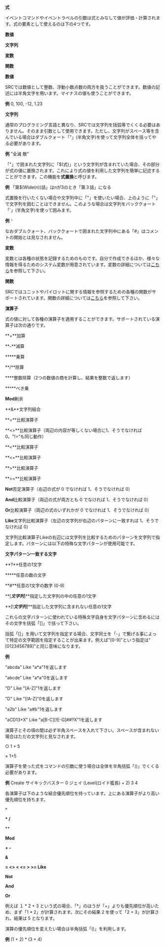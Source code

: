 **式**

イベントコマンドやイベントラベルの引数は式とみなして値が評価・計算されます。式の要素として使えるのは下の4つです。

**数値**

**文字列**

**変数**

**関数**

**数値**

SRCでは数値として整数、浮動小数点数の両方を扱うことができます。数値の記述には半角文字を用います。マイナスの値も使うことができます。

**例** 0, 100, -12, 1.23

**文字列**

通常のプログラミング言語と異なり、SRCでは文字列を括弧等でくくる必要はありません。そのまま引数として使用できます。ただし、文字列がスペース等を含んでいる場合はダブルクォート「"」(半角文字)を使って文字列全体を括ってやる必要があります。

**例** "全滅 敵"

「"」で囲まれた文字列に「$(式)」という文字列が含まれていた場合、その部分が式の値に置換されます。これにより式の値を利用した文字列を簡単に記述することができます。この機能を**式置換**と呼びます。

**例** 「第$(Wide(n))話」はnが3のとき「第３話」になる

式置換を行いたくない場合や文字列中に「"」を使いたい場合、上のように「"」で文字列を囲むことはできません。このような場合は文字列をバッククォート「`」(半角文字)を使って囲みます。

**例** `"`

なおダブルクォート、バッククォートで囲まれた文字列中にある「#」はコメントの開始とは見なされません。

**変数**

変数とは各種の状態を記録するためのものです。自分で作成できるほか、様々な情報を得るためのシステム変数が用意されています。変数の詳細については[こちら](変数.md)を参照して下さい。

**関数**

SRCではユニットやパイロットに関する情報を参照するための各種の関数がサポートされています。関数の詳細については[こちら](関数.md)を参照して下さい。

**演算子**

式の値に対して各種の演算子を適用することができます。サポートされている演算子は次の通りです。

**+**加算

**-**減算

**\***乗算

**/**除算

**\**整数除算（2つの数値の商を計算し、結果を整数で返します）

**^**べき乗

**Mod**剰余

**&**文字列結合

**=**比較演算子

**&lt;&gt;**比較演算子（両辺の内容が等しくない場合に1、そうでなければ0。"!="も同じ動作）

**&lt;**比較演算子

**&lt;=**比較演算子

**&gt;**比較演算子

**&gt;=**比較演算子

**Not**否定演算子（右辺の式が 0 でなければ 1、そうでなければ 0）

**And**比較演算子（両辺の式が両方とも 0 でなければ 1、そうでなければ 0）

**Or**比較演算子（両辺の式のいずれかが 0 でなければ 1、そうでなければ 0）

**Like**文字列比較演算子（左辺の文字列が右辺のパターンに一致すれば 1、そうでなければ 0）

文字列比較演算子Likeの右辺には文字列を比較するためのパターンを文字列で指定します。パターンには以下の特殊な文字パターンが使用可能です。

**文字パターン一致する文字**

**?**任意の1文字

**\***任意の数の文字

**#**任意の1文字の数字 (0-9)

**[***文字列***]**指定した文字列の中の任意の1文字

**[!***文字列***]**指定した文字列に含まれない任意の1文字

これらの文字パターンに使われている特殊文字自身を文字パターンに含めるにはその文字を括弧「[]」で括って下さい。

括弧「[]」を用いて文字列を指定する場合、文字同士を「-」で繋げる事によって特定の文字範囲を指定することが出来ます。例えば"[0-9]"という指定は"[0123456789]"と同じ意味になります。

**例**

"abcda" Like "a\*a"1を返します

"abcde" Like "a\*a"0を返します

"D" Like "[A-Z]"1を返します

"D" Like "[!A-Z]"0を返します

"a2b" Like "a#b"1を返します

"aCD13+X" Like "a[B-C][!E-G]##?X"1を返します

演算子とその項の間は必ず半角スペースを入れて下さい。スペースが含まれない場合はただの文字列と見なされます。

○ 1 + 5

× 1+5

演算子を使った式をコマンドの引数に使う場合は全体を半角括弧「()」でくくる必要があります。

**例** Create サイキックバスター 0 ジェイ (Level(ロイド艦長) + 2) 3 4

各演算子は下のような結合優先順位を持っています。上にある演算子がより高い優先順位を持ちます。

**^**

**\* /**

**\**

**Mod**

**+ -**

**&**

**= &lt;&gt; &lt; &lt;= &gt; &gt;= Like**

**Not**

**And**

**Or**

例えば １ \* 2 + 3 という式の場合、「\*」のほうが「+」よりも優先順位が高いため、まず「1 \* 2」が計算されます。次にその結果 2 を使って「2 + 3」が計算され、結果は 5 となります。

演算の優先順位を変えたい場合は半角括弧「()」を利用します。

**例** (1 + 2) \* (3 + 4)
